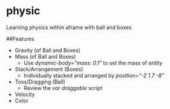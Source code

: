 # physic
Learning physics within aframe with ball and boxes

##Features
- Gravity (of Ball and Boxes)
- Mass (of Ball and Boxes)
  - Use *dynamic-body="mass: 0.1"* to set the mass of entity
- Stack/Arrangement (Boxes)
  - Individually stacked and arranged by *position="-2 1.7 -8"*
- Toss/Dragging (Ball)
  - Review the *var draggable* script
- Velocity
- Color

